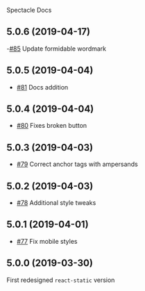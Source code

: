 Spectacle Docs

## 5.0.6 (2019-04-17)

-[#85](https://github.com/FormidableLabs/spectacle-docs/pull/85) Update formidable wordmark

## 5.0.5 (2019-04-04)

- [#81](https://github.com/FormidableLabs/spectacle-docs/pull/81) Docs addition

## 5.0.4 (2019-04-04)

- [#80](https://github.com/FormidableLabs/spectacle-docs/pull/80) Fixes broken button

## 5.0.3 (2019-04-03)

- [#79](https://github.com/FormidableLabs/spectacle-docs/pull/79) Correct anchor tags with ampersands

## 5.0.2 (2019-04-03)

- [#78](https://github.com/FormidableLabs/spectacle-docs/pull/78) Additional style tweaks

## 5.0.1 (2019-04-01)

- [#77](https://github.com/FormidableLabs/spectacle-docs/pull/77) Fix mobile styles

## 5.0.0 (2019-03-30)

First redesigned `react-static` version